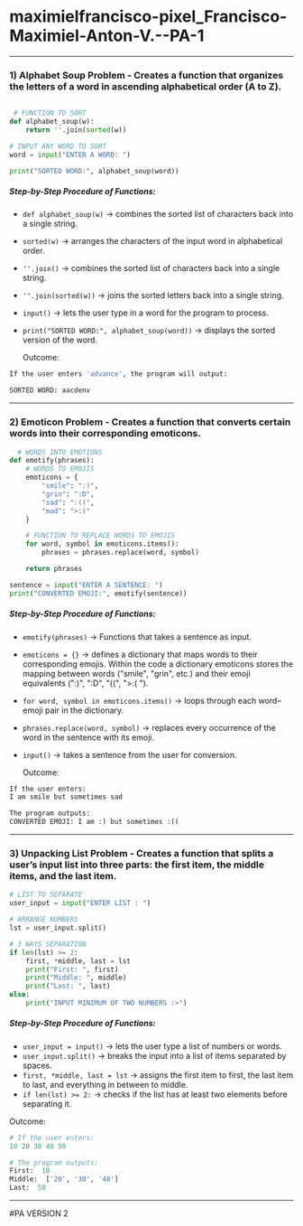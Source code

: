 # maximielfrancisco-pixel_Francisco-Maximiel-Anton-V.--PA-1
------
### 1) Alphabet Soup Problem - Creates a function that organizes the letters of a word in ascending alphabetical order (A to Z).
```python

 # FUNCTION TO SORT
def alphabet_soup(w):
    return ''.join(sorted(w))

# INPUT ANY WORD TO SORT
word = input("ENTER A WORD: ")

print("SORTED WORD:", alphabet_soup(word))

```
##### Step-by-Step Procedure of Functions:
- `def alphabet_soup(w)` → combines the sorted list of characters back into a single string.
- `sorted(w)` → arranges the characters of the input word in alphabetical order.
- `''.join()` → combines the sorted list of characters back into a single string.
- `''.join(sorted(w))` → joins the sorted letters back into a single string.
- `input()` → lets the user type in a word for the program to process.
- `print("SORTED WORD:", alphabet_soup(word))` → displays the sorted version of the word.

  Outcome:
```python
If the user enters 'advance', the program will output:

SORTED WORD: aacdenv
```

------
### 2) Emoticon Problem - Creates a function that converts certain words into their corresponding emoticons.

```python
  # WORDS INTO EMOTIONS
def emotify(phrases):
    # WORDS TO EMOJIS
    emoticons = {
        "smile": ":)",
        "grin": ":D",
        "sad": ":((",
        "mad": ">:("
    }

    # FUNCTION TO REPLACE WORDS TO EMOJIS
    for word, symbol in emoticons.items():
        phrases = phrases.replace(word, symbol)

    return phrases

sentence = input("ENTER A SENTENCE: ")
print("CONVERTED EMOJI:", emotify(sentence))
```
##### Step-by-Step Procedure of Functions:
- `emotify(phrases)` → Functions that takes a sentence as input.
- `emoticons = {}` → defines a dictionary that maps words to their corresponding emojis. Within the code a dictionary emoticons stores the mapping between words ("smile", "grin", etc.) and their emoji equivalents (":)", ":D", "((", ">:( ").
  
- `for word, symbol in emoticons.items()` → loops through each word–emoji pair in the dictionary.
- `phrases.replace(word, symbol)` → replaces every occurrence of the word in the sentence with its emoji.
- `input()` → takes a sentence from the user for conversion.

  Outcome:
```python
If the user enters:
I am smile but sometimes sad

The program outputs:
CONVERTED EMOJI: I am :) but sometimes :((
```
------
### 3) Unpacking List Problem - Creates a function that splits a user’s input list into three parts: the first item, the middle items, and the last item.

```python
# LIST TO SEPARATE
user_input = input("ENTER LIST : ")

# ARRANGE NUMBERS
lst = user_input.split()

# 3 WAYS SEPARATION
if len(lst) >= 2:
    first, *middle, last = lst
    print("First: ", first)
    print("Middle: ", middle)
    print("Last: ", last)
else:
    print("INPUT MINIMUM OF TWO NUMBERS :>")

```
##### Step-by-Step Procedure of Functions:
- `user_input = input()` → lets the user type a list of numbers or words.
- `user_input.split()` → breaks the input into a list of items separated by spaces.
- `first, *middle, last = lst` → assigns the first item to first, the last item to last, and everything in between to middle.
- `if len(lst) >= 2:` → checks if the list has at least two elements before separating it.

Outcome:
```python
# If the user enters:
10 20 30 40 50

# The program outputs:
First:  10
Middle:  ['20', '30', '40']
Last:  50
```
------

#PA VERSION 2
